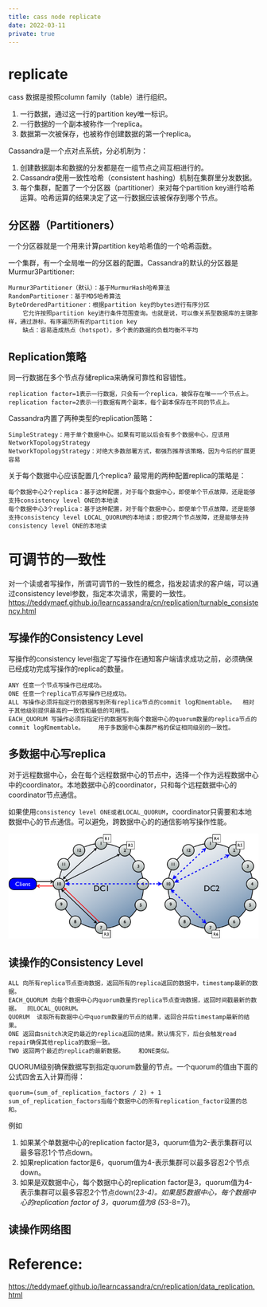 ```yaml
---
title: cass node replicate
date: 2022-03-11
private: true
---
```

# replicate
cass 数据是按照column family（table）进行组织。
1. 一行数据，通过这一行的partition key唯一标识。
2. 一行数据的一个副本被称作一个replica。
2. 数据第一次被保存，也被称作创建数据的第一个replica。

Cassandra是一个点对点系统，分必机制为：
1. 创建数据副本和数据的分发都是在一组节点之间互相进行的。
2. Cassandra使用一致性哈希（consistent hashing）机制在集群里分发数据。
3. 每个集群，配置了一个分区器（partitioner）来对每个partition key进行哈希运算。哈希运算的结果决定了这一行数据应该被保存到哪个节点。

## 分区器（Partitioners）
一个分区器就是一个用来计算partition key哈希值的一个哈希函数。

一个集群，有一个全局唯一的分区器的配置。Cassandra的默认的分区器是Murmur3Partitioner:

    Murmur3Partitioner（默认）：基于MurmurHash哈希算法
    RandomPartitioner：基于MD5哈希算法
    ByteOrderedPartitioner：根据partition key的bytes进行有序分区
        它允许按照partition key进行条件范围查询。也就是说，可以像关系型数据库的主键那样，通过游标，有序遍历所有的partition key
        缺点：容易造成热点（hotspot），多个表的数据的负载均衡不平均

## Replication策略
同一行数据在多个节点存储replica来确保可靠性和容错性。

    replication factor=1表示一行数据，只会有一个replica，被保存在唯一一个节点上。
    replication factor=2表示一行数据有两个副本，每个副本保存在不同的节点上。

Cassandra内置了两种类型的replication策略：

    SimpleStrategy：用于单个数据中心。如果有可能以后会有多个数据中心，应该用NetworkTopologyStrategy
    NetworkTopologyStrategy：对绝大多数部署方式，都强烈推荐该策略，因为今后的扩展更容易

关于每个数据中心应该配置几个replica? 最常用的两种配置replica的策略是：

    每个数据中心2个replica：基于这种配置，对于每个数据中心，即使单个节点故障，还是能够支持consistency level ONE的本地读
    每个数据中心3个replica：基于这种配置，对于每个数据中心，即使单个节点故障，还是能够支持consistency level LOCAL_QUORUM的本地读；即使2两个节点故障，还是能够支持consistency level ONE的本地读

# 可调节的一致性
对一个读或者写操作，所谓可调节的一致性的概念，指发起请求的客户端，可以通过consistency level参数，指定本次请求，需要的一致性。
https://teddymaef.github.io/learncassandra/cn/replication/turnable_consistency.html

## 写操作的Consistency Level
写操作的consistency level指定了写操作在通知客户端请求成功之前，必须确保已经成功完成写操作的replica的数量。

    ANY	任意一个节点写操作已经成功。
    ONE	任意一个replica节点写操作已经成功。	
    ALL	写操作必须将指定行的数据写到所有replica节点的commit log和memtable。	相对于其他级别提供最高的一致性和最低的可用性。
    EACH_QUORUM	写操作必须将指定行的数据写到每个数据中心的quorum数量的replica节点的commit log和memtable。	用于多数据中心集群严格的保证相同级别的一致性。

## 多数据中心写replica
对于远程数据中心，会在每个远程数据中心的节点中，选择一个作为远程数据中心中的coordinator。本地数据中心的coordinator，只和每个远程数据中心的coordinator节点通信。

如果使用`consistency level ONE或者LOCAL_QUORUM`，coordinator只需要和本地数据中心的节点通信。可以避免，跨数据中心的的通信影响写操作性能。

![](/img/db/cass/write_access_multidc.png)

## 读操作的Consistency Level
    ALL	向所有replica节点查询数据，返回所有的replica返回的数据中，timestamp最新的数据。
    EACH_QUORUM	向每个数据中心内quorum数量的replica节点查询数据，返回时间戳最新的数据。	同LOCAL_QUORUM。
    QUORUM	读取所有数据中心中quorum数量的节点的结果，返回合并后timestamp最新的结果。
    ONE	返回由snitch决定的最近的replica返回的结果。默认情况下，后台会触发read repair确保其他replica的数据一致。	
    TWO	返回两个最近的replica的最新数据。	和ONE类似。

QUORUM级别确保数据写到指定quorum数量的节点。一个quorum的值由下面的公式四舍五入计算而得：

    quorum=(sum_of_replication_factors / 2) + 1
    sum_of_replication_factors指每个数据中心的所有replication_factor设置的总和。

例如
1. 如果某个单数据中心的replication factor是3，quorum值为2-表示集群可以最多容忍1个节点down。
2. 如果replication factor是6，quorum值为4-表示集群可以最多容忍2个节点down。
3. 如果是双数据中心，每个数据中心的replication factor是3，quorum值为4-表示集群可以最多容忍2个节点down(2*3-4)。如果是5数据中心，每个数据中心的replication factor of 3，quorum值为8 (5*3-8=7)。

## 读操作网络图


# Reference: 
https://teddymaef.github.io/learncassandra/cn/replication/data_replication.html